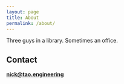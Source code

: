 ```yaml
---
layout: page
title: About
permalink: /about/
---
```


Three guys in a library. Sometimes an office.

## Contact

<strong>nick@tao.engineering</strong>
